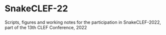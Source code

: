 # SnakeCLEF-22

Scripts, figures and working notes for the participation in SnakeCLEF-2022, part of the 13th CLEF Conference, 2022
